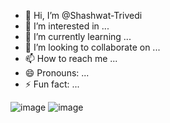 - 👋 Hi, I’m @Shashwat-Trivedi
- 👀 I’m interested in ...
- 🌱 I’m currently learning ...
- 💞️ I’m looking to collaborate on ...
- 📫 How to reach me ...
- 😄 Pronouns: ...
- ⚡ Fun fact: ...

<!---
Shashwat-Trivedi/Shashwat-Trivedi is a ✨ special ✨ repository because its `README.md` (this file) appears on your GitHub profile.
You can click the Preview link to take a look at your changes.
--->
![image](https://github.com/user-attachments/assets/c23255d5-cfa5-47e6-be39-e329f6d80e24)
![image](https://github.com/user-attachments/assets/bb9d5074-f900-4a83-92f7-7131955c07cd)
